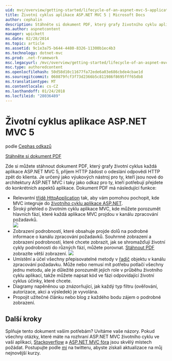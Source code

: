 ```yaml
---
uid: mvc/overview/getting-started/lifecycle-of-an-aspnet-mvc-5-application
title: Životní cyklus aplikace ASP.NET MVC 5 | Microsoft Docs
author: cephalin
description: Stáhněte si dokument PDF, který grafy životního cyklu aplikace ASP.NET MVC 5. Tento dokument životního cyklu poskytuje podrobný pohled životního cyklu MVC...
ms.author: aspnetcontent
manager: wpickett
ms.date: 02/28/2014
ms.topic: article
ms.assetid: 9c1e3a75-b644-4480-8326-11300b1ec4b3
ms.technology: dotnet-mvc
ms.prod: .net-framework
msc.legacyurl: /mvc/overview/getting-started/lifecycle-of-an-aspnet-mvc-5-application
msc.type: authoredcontent
ms.openlocfilehash: 50d58d10c11677fa72ede6a03e686cbde4cbae1d
ms.sourcegitcommit: 060879fcf3f73d2366b5c811986f8695fff65db8
ms.translationtype: MT
ms.contentlocale: cs-CZ
ms.lasthandoff: 01/24/2018
ms.locfileid: "28036489"
---
```

<a name="lifecycle-of-an-aspnet-mvc-5-application"></a>Životní cyklus aplikace ASP.NET MVC 5
====================
podle [Cephas odkazů](https://github.com/cephalin)

[Stáhněte si dokument PDF](lifecycle-of-an-aspnet-mvc-5-application/_static/lifecycle-of-an-aspnet-mvc-5-application1.pdf)

Zde si můžete stáhnout dokument PDF, který grafy životní cyklus každá aplikace ASP.NET MVC 5, příjem HTTP žádost o odeslání odpovědi HTTP zpět do klienta. Je určený jako výukových nástroj pro ty, kteří jsou nové do architektury ASP.NET MVC i taky jako odkaz pro ty, kteří potřebují přejdete do konkrétních aspektů aplikace. Dokument PDF má následující funkce:

- Relevantní [třídě HttpApplication](https://msdn.microsoft.com/library/system.web.httpapplication.aspx) tak, aby vám pomohou pochopit, kde MVC integruje do [životního cyklu aplikace ASP.NET](https://msdn.microsoft.com/library/bb470252.aspx).
- Široký přehled o životním cyklu aplikace MVC, kde můžete porozumět hlavních fází, které každá aplikace MVC projdou v kanálu zpracování požadavků.  
    ![](lifecycle-of-an-aspnet-mvc-5-application/_static/image1.jpg)
- Zobrazení podrobností, které obsahuje projde dolů na podrobné informace o kanálu zpracování požadavků. Souhrnné zobrazení a zobrazení podrobností, které chcete zobrazit, jak se shromažďují životní cykly podrobnosti do různých fází, můžete porovnat. [Stáhnout PDF](lifecycle-of-an-aspnet-mvc-5-application/_static/lifecycle-of-an-aspnet-mvc-5-application1.pdf) zobrazíte větší zobrazení.
    ![](lifecycle-of-an-aspnet-mvc-5-application/_static/image2.jpg)
- Umístění a účel všechny přepisovatelné metody v [řadič](https://msdn.microsoft.com/library/system.web.mvc.controller.aspx) objektu v kanálu zpracování požadavku. Může nebo nemusí mít potřebu potlačí všechny jednu metodu, ale je důležité porozumět jejich role v průběhu životního cyklu aplikací, takže můžete napsat kód ve fázi odpovídající životní cyklus účinky, které chcete.
- Diagramy napěněnou up znázorňující, jak každý typ filtru (ověřování, autorizace, akci a výsledek) je vyvolána.
- Propojit užitečné článku nebo blog z každého bodu zájem o podrobné zobrazení.


## <a name="next-steps"></a>Další kroky

Splňuje tento dokument vašim potřebám? Uvítáme vaše názory. Pokud všechny otázky, které máte na rozhraní ASP.NET MVC životního cyklu ve vaší aplikaci, [Stackoverflow](http://stackoverflow.com/help) a [ASP.NET MVC fóra](https://forums.asp.net/1146.aspx) jsou skvělý místech požádat. Postupujte podle [mi](https://twitter.com/Cephas_MSFT) na twitteru, abyste získali aktualizace na můj nejnovější kurzy.
